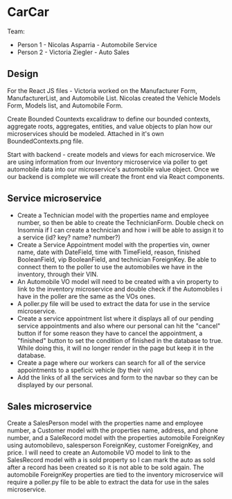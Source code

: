 # CarCar

Team:

* Person 1 - Nicolas Asparria - Automobile Service
* Person 2 - Victoria Ziegler - Auto Sales

## Design
For the React JS files - Victoria worked on the Manufacturer Form, ManufacturerList, and Automobile List. Nicolas created the Vehicle Models Form, Models list, and Automobile Form. 

Create Bounded Countexts excalidraw to define our bounded contexts, aggregate roots, aggregates, entities, and value objects to plan how our microservices should be modeled. Attached in it's own BoundedContexts.png file. 

Start with backend - create models and views for each microservice. We are using information from our Inventory microservice via poller to get automobile data into our microservice's automobile value object. Once we our backend is complete we will create the front end via React components. 


## Service microservice

* Create a Technician model with the properties name and employee number, so then be able to create the TechnicianForm. Double check on Insomnia if I can create a technician and how i will be able to assign it to a service (id? key? name? number?)
* Create a Service Appointment model with the properties vin, owner name, date with DateField, time with TimeField, reason, finished BooleanField, vip BooleanField, and technician ForeignKey. Be able to connect them to the poller to use the automobiles we have in the inventory, through their VIN.
* An Automobile VO model will need to be created with a vin property to link to the inventory microservice and double check if the Automobiles i have in the poller are the same as the VOs ones.
* A poller.py file will be used to extract the data for use in the service microservice.
* Create a service appointment list where it displays all of our pending service appointments and also where our personal can hit the "cancel" button if for some reason they have to cancel the appointment, a "finished" button to set the condition of finished in the database to true. While doing this, it will no longer render in the page but keep it in the database.
* Create a page where our workers can search for all of the service appointments to a speficic vehicle (by their vin)
* Add the links of all the services and form to the navbar so they can be displayed by our personal. 

## Sales microservice

Create a SalesPerson model with the properties name and employee number, a Customer model with the properties name, address, and phone number, and a SaleRecord model with the properties automobile ForeignKey using automobilevo, salesperson ForeignKey, customer ForeignKey, and price. I will need to create an Automobile VO model to link to the SalesRecord model with a is sold property so I can mark the auto as sold after a record has been created so it is not able to be sold again. The automobile ForeignKey properties are tied to the inventory microservice will require a poller.py file to be able to extract the data for use in the sales microservice. 

